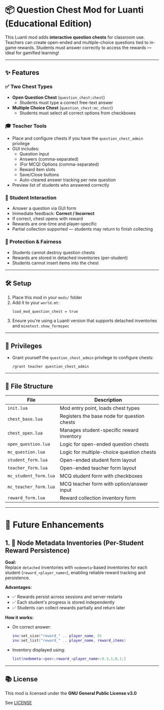# 📦 Question Chest Mod for Luanti (Educational Edition)

This Luanti mod adds **interactive question chests** for classroom use. Teachers can create open-ended and multiple-choice questions tied to in-game rewards. Students must answer correctly to access the rewards — ideal for gamified learning!

---

## ✨ Features

### ✅ Two Chest Types
- **Open Question Chest** (`question_chest:chest`)
  - Students must type a correct free-text answer
- **Multiple Choice Chest** (`question_chest:mc_chest`)
  - Students must select all correct options from checkboxes

### 🎓 Teacher Tools
- Place and configure chests if you have the `question_chest_admin` privilege
- GUI includes:
  - Question input
  - Answers (comma-separated)
  - (For MCQ) Options (comma-separated)
  - Reward item slots
  - Save/Close buttons
  - Auto-cleared answer tracking per new question
- Preview list of students who answered correctly

### 🧠 Student Interaction
- Answer a question via GUI form
- Immediate feedback: **Correct / Incorrect**
- If correct, chest opens with reward
- Rewards are one-time and player-specific
- Partial collection supported — students may return to finish collecting

### 🔐 Protection & Fairness
- Students cannot destroy question chests
- Rewards are stored in detached inventories (per-student)
- Students cannot insert items into the chest

---

## 🛠 Setup

1. Place this mod in your `mods/` folder
2. Add it to your `world.mt`:
   ```
   load_mod_question_chest = true
   ```
3. Ensure you're using a Luanti version that supports detached inventories and `minetest.show_formspec`

---

## 🔑 Privileges

- Grant yourself the `question_chest_admin` privilege to configure chests:
  ```
  /grant teacher question_chest_admin
  ```

---

## 📁 File Structure

| File | Description |
|------|-------------|
| `init.lua` | Mod entry point, loads chest types |
| `chest_base.lua` | Registers the base node for question chests |
| `chest_open.lua` | Manages student-specific reward inventory |
| `open_question.lua` | Logic for open-ended question chests |
| `mc_question.lua` | Logic for multiple-choice question chests |
| `student_form.lua` | Open-ended student form layout |
| `teacher_form.lua` | Open-ended teacher form layout |
| `mc_student_form.lua` | MCQ student form with checkboxes |
| `mc_teacher_form.lua` | MCQ teacher form with option/answer input |
| `reward_form.lua` | Reward collection inventory form |

---


# 🧩 Future Enhancements
## 1. 🧱 Node Metadata Inventories (Per-Student Reward Persistence)

**Goal:**  
Replace `detached` inventories with `nodemeta`-based inventories for each student (`reward_<player_name>`), enabling reliable reward tracking and persistence.

**Advantages:**
- ✅ Rewards persist across sessions and server restarts
- ✅ Each student's progress is stored independently
- ✅ Students can collect rewards partially and return later

**How it works:**
- On correct answer:
  ```lua
  inv:set_size("reward_" .. player_name, 8)
  inv:set_list("reward_" .. player_name, reward_items)
  ```
- Inventory displayed using:
  ```lua
  list[nodemeta:<pos>;reward_<player_name>;0.3,1;8,1;]
  ```

---

## 📚 License

This mod is licensed under the **GNU General Public License v3.0**

See [LICENSE](https://www.gnu.org/licenses/gpl-3.0.html)